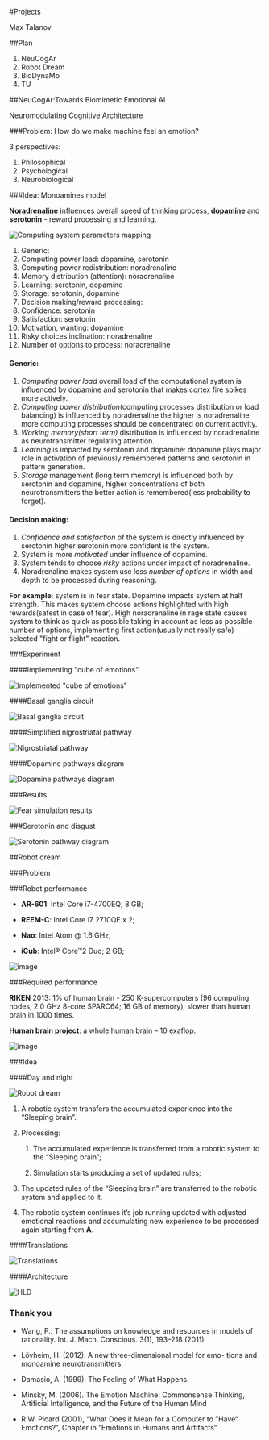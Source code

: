 #Projects

Max Talanov 

##Plan

1. NeuCogAr
1. Robot Dream
1. BioDynaMo
1. TU

##NeuCogAr:Towards Biomimetic Emotional AI

Neuromodulating Cognitive Architecture

###Problem: How do we make machine feel an emotion?

3 perspectives: 

1. Philosophical
1. Psychological
1. Neurobiological

###Idea: Monoamines model

**Noradrenaline** influences overall speed of thinking process, **dopamine** and **serotonin** - reward processing and learning.

![Computing system parameters mapping](figure3_cube_of_parameters_front.png)

 1. Generic:
   2. Computing power load: dopamine, serotonin
   2. Computing power redistribution: noradrenaline
   2. Memory distribution (attention): noradrenaline
   2. Learning: serotonin, dopamine
   2. Storage: serotonin, dopamine
 1. Decision making/reward processing:
   2. Confidence: serotonin
   2. Satisfaction: serotonin
   2. Motivation, wanting: dopamine
   2. Risky choices inclination: noradrenaline
   2. Number of options to process: noradrenaline

#### Generic:

1. *Computing power load* overall load of the computational system is influenced by dopamine and serotonin that makes cortex fire spikes more actively.
1. *Computing power distribution*(computing processes distribution or load balancing) is influenced by noradrenaline the higher is noradrenaline more computing processes should be concentrated on current activity.
1. *Working memory(short term)* distribution is influenced by noradrenaline as neurotransmitter regulating attention.
1. *Learning* is impacted by serotonin and dopamine: dopamine plays major role in activation of previously remembered patterns and serotonin in pattern generation.
1. *Storage* management (long term memory) is influenced both by serotonin and dopamine, higher concentrations of both neurotransmitters the better action is remembered(less probability to forget).

#### Decision making:

1. *Confidence and satisfaction* of the system is directly influenced by serotonin higher serotonin more confident is the system.
1. System is more *motivated* under influence of dopamine.
1. System tends to choose *risky* actions under impact of noradrenaline.
1. Noradrenaline makes system use less *number of options* in width and depth to be processed during reasoning.

**For example**: system is in fear state. Dopamine impacts system at half strength. This makes system choose actions highlighted with high rewards(safest in case of fear). High noradrenaline in rage state causes system to think as quick as possible taking in account as less as possible number of options, implementing first action(usually not really safe) selected "fight or flight" reaction.

###Experiment

####Implementing "cube of emotions"

![Implemented "cube of emotions"](advanced_cube_weight.png)

####Basal ganglia circuit

![Basal ganglia circuit](Basal_ganglia_circuits_cropped.png)

####Simplified nigrostriatal pathway

![Nigrostriatal pathway](nigrostriatal.png)

####Dopamine pathways diagram

![Dopamine pathways diagram](dopamine_diagram.png)

###Results

![Fear simulation results](result.png)

###Serotonin and disgust

![Serotonin pathway diagram](serotonin_diagram.png)

##Robot dream

###Problem

###Robot performance


-   **AR-601**: Intel Core i7-4700EQ; 8 GB;

-   **REEM-C**: Intel Core i7 2710QE x 2;

-   **Nao**: Intel Atom @ 1.6 GHz;

-   **iCub**: Intel® Core™2 Duo; 2 GB;

![image](ASIMO_Conducting.jpg)

###Required performance

**RIKEN** 2013: 1% of human brain - 250 K-supercomputers (96
computing nodes, 2.0 GHz 8-core SPARC64; 16 GB of memory), slower than
human brain in 1000 times.

**Human brain project**: a whole human brain – 10 exaflop.

![image](RIKEN_AICS.jpg)

###Idea

####Day and night

![Robot dream](robot-dream.png)


1.  A robotic system transfers the accumulated experience into the
    “Sleeping brain”.

2.  Processing:

    1.  The accumulated experience is transferred from a robotic system
        to the “Sleeping brain”;

    2.  Simulation starts producing a set of updated rules;

3.  The updated rules of the “Sleeping brain” are transferred to the
    robotic system and applied to it.

4.  The robotic system continues it’s job running updated with adjusted
    emotional reactions and accumulating new experience to be processed
    again starting from **A**.


####Translations

![Translations](robot-dream_translations.png)

####Architecture 

![HLD](hld.svg.png)


### Thank you

-   Wang, P.: The assumptions on knowledge and resources in models
    of rationality. Int. J. Mach. Conscious. 3(1), 193–218 (2011)

-   Lövheim, H. (2012). A new three-dimensional model for emo- tions and
    monoamine neurotransmitters,

-   Damasio, A. (1999). The Feeling of What Happens.

-   Minsky, M. (2006). The Emotion Machine: Commonsense Thinking,
    Artificial Intelligence, and the Future of the Human Mind

-   R.W. Picard (2001), “What Does it Mean for a Computer to ”Have“
    Emotions?”, Chapter in “Emotions in Humans and Artifacts”
